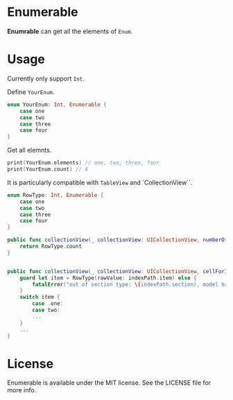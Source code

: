 # Enumerable

**Enumrable** can get all the elements of `Enum`.

# Usage
Currently only support `Int`.

Define `YourEnum`.
```swift
enum YourEnum: Int, Enumerable {
    case one
    case two
    case three
    case four
}
```

Get all elemnts.

```swift
print(YourEnum.elements) // one, two, three, four
print(YourEnum.count) // 4
```

It is particularly compatible with `TableView` and `CollectionView``.

```swift
enum RowType: Int, Enumerable {
    case one
    case two
    case three
    case four
}

public func collectionView(_ collectionView: UICollectionView, numberOfItemsInSection section: Int) -> Int {
	return RowType.count
}


public func collectionView(_ collectionView: UICollectionView, cellForItemAt indexPath: IndexPath) -> UICollectionViewCell {
	guard let item = RowType(rawValue: indexPath.item) else {
		fatalError("out of section type: \(indexPath.section), model has sections: \(String(describing: model?.sections))")
	}
	switch item {
		case .one:
		case two:
		...
	}
	...
}

```

# License

Enumerable is available under the MIT license. See the LICENSE file for more info.

